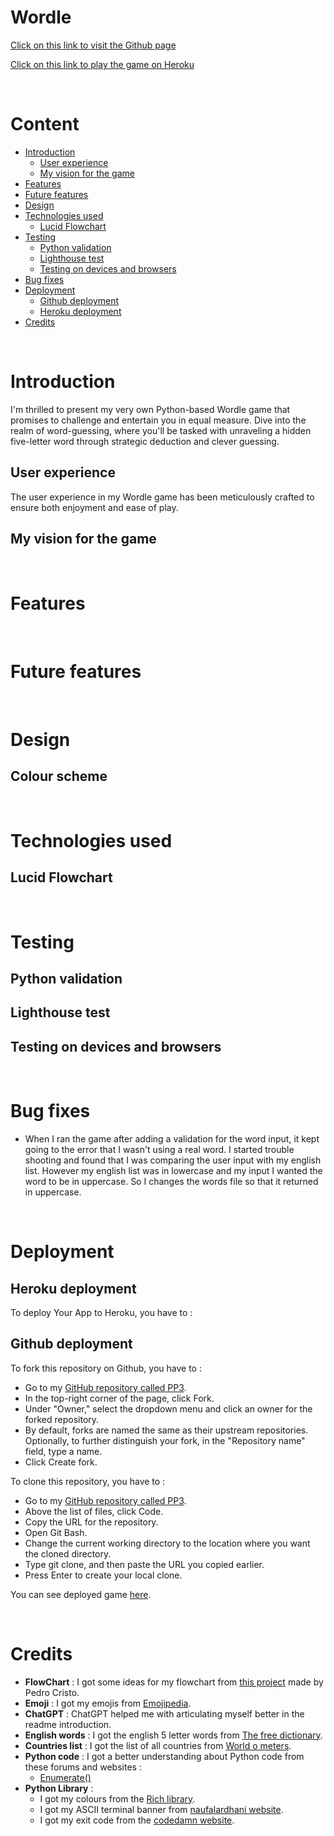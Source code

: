 # Wordle

[Click on this link to visit the Github page](https://obiwanbonobi.github.io/PP3/)

[Click on this link to play the game on Heroku]()

<br>

# Content

- [Introduction](#introduction)
    * [User experience](#user-experience)
    * [My vision for the game](#my-vision-for-the-game)
- [Features](#features)
- [Future features](#future-features)
- [Design](#design)
- [Technologies used](#technologies-used)
    * [Lucid Flowchart](#lucid-flowchart)
- [Testing](#testing)
    * [Python validation](#python-validation)
    * [Lighthouse test](#lighthouse-test)
    * [Testing on devices and browsers](#testing-on-devices-and-browsers)
- [Bug fixes](#bug-fixes)
- [Deployment](#deployment)
    * [Github deployment](#github-deployment)
    * [Heroku deployment](#heroku-deployment)
- [Credits](#credits)

<br>

# Introduction

 I'm thrilled to present my very own Python-based Wordle game that promises to challenge and entertain you in equal measure. Dive into the realm of word-guessing, where you'll be tasked with unraveling a hidden five-letter word through strategic deduction and clever guessing.

## User experience

The user experience in my Wordle game has been meticulously crafted to ensure both enjoyment and ease of play.

## My vision for the game

<br>

# Features

<br>

# Future features

<br>

# Design

## Colour scheme

<br>

# Technologies used

## Lucid Flowchart

<br>

# Testing

## Python validation

## Lighthouse test

## Testing on devices and browsers

<br>

# Bug fixes

- When I ran the game after adding a validation for the word input, it kept going to the error that I wasn't using a real word. I started trouble shooting and found that I was comparing the user input with my english list. However my english list was in lowercase and my input I wanted the word to be in uppercase. So I changes the words file so that it returned in uppercase.

<br>

# Deployment

## Heroku deployment

To deploy Your App to Heroku, you have to :

## Github deployment

To fork this repository on Github, you have to :
  - Go to my [GitHub repository called PP3](https://github.com/ObiWanBonobi/PP3).
  - In the top-right corner of the page, click Fork.
  - Under "Owner," select the dropdown menu and click an owner for the forked repository.
  - By default, forks are named the same as their upstream repositories. Optionally, to further distinguish your fork, in the "Repository name" field, type a name.
  - Click Create fork.

To clone this repository, you have to :
  - Go to my [GitHub repository called PP3](https://github.com/ObiWanBonobi/PP3).
  - Above the list of files, click  Code.
  - Copy the URL for the repository.
  - Open Git Bash.
  - Change the current working directory to the location where you want the cloned directory.
  - Type git clone, and then paste the URL you copied earlier.
  - Press Enter to create your local clone.

You can see deployed game [here]().

<br>

# Credits

- <b>FlowChart</b> : I got some ideas for my flowchart from [this project](https://github.com/PedroCristo/portfolio_project_3) made by Pedro Cristo.
- <b>Emoji</b> : I got my emojis from [Emojipedia](https://emojipedia.org/).
- <b>ChatGPT</b> : ChatGPT helped me with articulating myself better in the readme introduction.
- <b>English words</b> : I got the english 5 letter words from [The free dictionary](https://www.thefreedictionary.com/5-letter-words.htm).
- <b>Countries list</b> : I got the list of all countries from [World o meters](https://www.worldometers.info/geography/alphabetical-list-of-countries/).
- <b>Python code</b> : I got a better understanding about Python code from these forums and websites :
  * [Enumerate()](https://www.geeksforgeeks.org/enumerate-in-python/)
- <b>Python Library</b> : 
  * I got my colours from the [Rich library](https://rich.readthedocs.io/en/latest/introduction.html#installation).
  * I got my ASCII terminal banner from [naufalardhani website](https://naufalardhani.medium.com/how-to-create-ascii-text-banner-for-command-line-project-85e75dc02b07).
  * I got my exit code from the [codedamn website](https://codedamn.com/news/python/exit-python-program-from-terminal).
